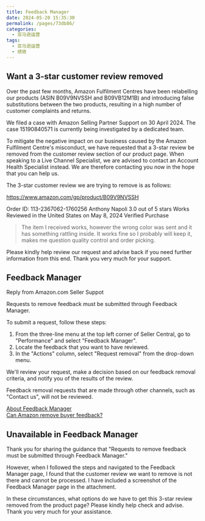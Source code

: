 ```yaml
---
title: Feedback Manager
date: 2024-05-20 15:35:30
permalink: /pages/73db86/
categories: 
  - 亚马逊运营
tags: 
  - 亚马逊运营
  - 绩效
---
```


## Want a 3-star customer review removed

Over the past few months, Amazon Fulfilment Centres have been relabelling our products (ASIN B09V9NVSSH and B09VB12M1B) and introducing false substitutions between the two products, resulting in a high number of customer complaints and returns.

We filed a case with Amazon Selling Partner Support on 30 April 2024. The case 15190840571 is currently being investigated by a dedicated team.

To mitigate the negative impact on our business caused by the Amazon Fulfilment Centre's misconduct, we have requested that a 3-star review be removed from the customer review section of our product page. When speaking to a Live Channel Specialist, we are advised to contact an Account Health Specialist instead. We are therefore contacting you now in the hope that you can help us.

The 3-star customer review we are trying to remove is as follows:

https://www.amazon.com/gp/product/B09V9NVSSH

Order ID: 113-2367062-1760256
Anthony Napoli
3.0 out of 5 stars Works
Reviewed in the United States on May 8, 2024
Verified Purchase

> The item I received works, however the wrong color was sent and it has something rattling inside. It works fine so I probably will keep it, makes me question quality control and order picking.

Please kindly help review our request and advise back if you need further information from this end. Thank you very much for your support.

## Feedback Manager

Reply from Amazon.com Seller Suppot

Requests to remove feedback must be submitted through Feedback Manager.

To submit a request, follow these steps:

1. From the three-line menu at the top left corner of Seller Central, go to "Performance" and select "Feedback Manager".
2. Locate the feedback that you want to have reviewed.
3. In the "Actions" column, select "Request removal" from the drop-down menu.

We'll review your request, make a decision based on our feedback removal criteria, and notify you of the results of the review.

Feedback removal requests that are made through other channels, such as "Contact us", will not be reviewed.

[About Feedback Manager](https://sellercentral.amazon.com/help/hub/reference/G761?referral=A1TR2F43IVW9DF_A1QBA7UKHAEE1E)  
[Can Amazon remove buyer feedback?](https://sellercentral.amazon.com/help/hub/reference/G20231)

## Unavailable in Feedback Manager

Thank you for sharing the guidance that "Requests to remove feedback must be submitted through Feedback Manager."

However, when I followed the steps and navigated to the Feedback Manager page, I found that the customer review we want to remove is not there and cannot be processed. I have included a screenshot of the Feedback Manager page in the attachment.

In these circumstances, what options do we have to get this 3-star review removed from the product page? Please kindly help check and advise. Thank you very much for your assistance.
